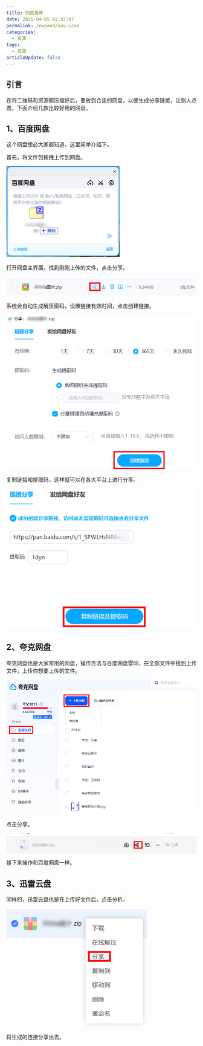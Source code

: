 ```yaml
---
title: 网盘推荐
date: 2025-04-05 02:32:07
permalink: /expand/nav-icon
categories:
  - 资源
tags:
  - 资源
articleUpdate: false
---
```

## 引言

在将二维码和资源都压缩好后，要放到合适的网盘，以便生成分享链接，让别人点击，下面介绍几款比较好用的网盘。


## 1、百度网盘

这个网盘想必大家都知道，这里简单介绍下。

首先，将文件包拖拽上传到网盘。

![](assert/2025-08-20_091025%202.png)

打开网盘主界面，找到刚刚上传的文件，点击分享。

![](assert/2025-08-20_091516.png)

系统会自动生成解压密码，设置链接有效时间，点击创建链接。

![](assert/2025-08-20_091705%201.png)

复制链接和提取码，这样就可以在各大平台上进行分享。

![](assert/2025-08-20_091911.png)
## 2、夸克网盘

夸克网盘也是大家常用的网盘，操作方法与百度网盘雷同，在全部文件中找到上传文件，上传你想要上传的文件。

![](assert/2025-08-20_093507.png)

点击分享。

![](assert/2025-08-20_093818.png)
接下来操作和百度网盘一样。
## 3、迅雷云盘

同样的，迅雷云盘也是在上传好文件后，点击分析。

![](assert/2025-08-20_094551.png)

将生成的连接分享出去。




